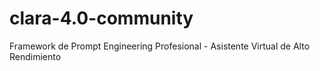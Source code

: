 # clara-4.0-community
Framework de Prompt Engineering Profesional - Asistente Virtual de Alto Rendimiento
